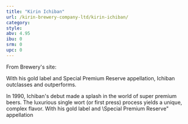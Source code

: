 ```yaml
---
title: "Kirin Ichiban"
url: /kirin-brewery-company-ltd/kirin-ichiban/
category: 
style: 
abv: 4.95
ibu: 0
srm: 0
upc: 0
---
```

From Brewery's site:

With his gold label and Special Premium Reserve appellation, Ichiban outclasses and outperforms.

In 1990, Ichiban's debut made a splash in the world of super premium beers. The luxurious single wort (or first press) process yields a unique, complex flavor. With his gold label and \Special Premium Reserve\" appellation
